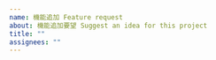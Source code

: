 ```yaml
---
name: 機能追加 Feature request
about: 機能追加要望 Suggest an idea for this project
title: ""
assignees: ""
---
```

